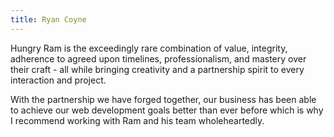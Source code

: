 ```yaml
---
title: Ryan Coyne
---
```

Hungry Ram is the exceedingly rare combination of value, integrity, adherence to agreed upon timelines, professionalism, and mastery over their craft - all while bringing creativity and a partnership spirit to every interaction and project.

With the partnership we have forged together, our business has been able to achieve our web development goals better than ever before which is why I recommend working with Ram and his team wholeheartedly.
